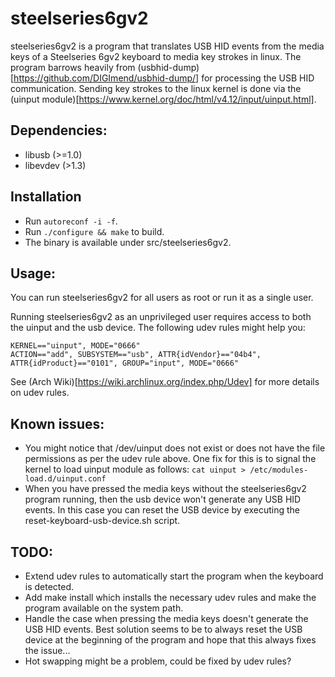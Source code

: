 steelseries6gv2
===========

steelseries6gv2 is a program that translates USB HID events from the media keys of a Steelseries 6gv2 keyboard to media key strokes in linux.
The program barrows heavily from (usbhid-dump)[https://github.com/DIGImend/usbhid-dump/] for processing the USB HID communication.
Sending key strokes to the linux kernel is done via the (uinput module)[https://www.kernel.org/doc/html/v4.12/input/uinput.html].

Dependencies:
------------
* libusb (>=1.0)
* libevdev (>1.3)

Installation
------------

* Run `autoreconf -i -f`.
* Run `./configure && make` to build.
* The binary is available under src/steelseries6gv2.

Usage:
-----
You can run steelseries6gv2 for all users as root or run it as a single user.

Running steelseries6gv2 as an unprivileged user requires access to both the uinput and the usb device. The following udev rules might help you:
```
KERNEL=="uinput", MODE="0666"
ACTION=="add", SUBSYSTEM=="usb", ATTR{idVendor}=="04b4", ATTR{idProduct}=="0101", GROUP="input", MODE="0666"
```
See (Arch Wiki)[https://wiki.archlinux.org/index.php/Udev] for more details on udev rules.

Known issues:
------------
* You might notice that /dev/uinput does not exist or does not have the file permissions as per the udev rule above. One fix for this is to signal the kernel to load uinput module as follows:
`cat uinput > /etc/modules-load.d/uinput.conf`
* When you have pressed the media keys without the steelseries6gv2 program running, then the usb device won't generate any USB HID events. In this case you can reset the USB device by executing the reset-keyboard-usb-device.sh script.

TODO:
-----
* Extend udev rules to automatically start the program when the keyboard is detected.
* Add make install which installs the necessary udev rules and make the program available on the system path.
* Handle the case when pressing the media keys doesn't generate the USB HID events. Best solution seems to be to always reset the USB device at the beginning of the program and hope that this always fixes the issue...
* Hot swapping might be a problem, could be fixed by udev rules?
